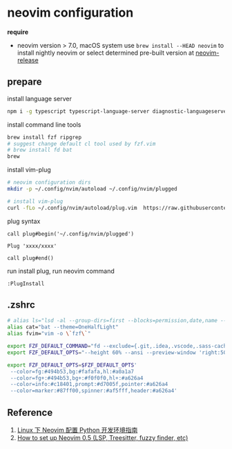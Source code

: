 # neovim configuration

**require**

- neovim version > 7.0, macOS system use `brew install --HEAD neovim` to install nightly neovim or select determined pre-built version at [neovim-release](https://github.com/neovim/neovim/releases/tag/v0.7.0)

## prepare

install language server

```bash
npm i -g typescript typescript-language-server diagnostic-languageserver
```

install command line tools

```bash
brew install fzf ripgrep
# suggest change default cl tool used by fzf.vim
# brew install fd bat
brew
```

install vim-plug

```bash
# neovim configuration dirs
mkdir -p ~/.config/nvim/autoload ~/.config/nvim/plugged

# install vim-plug
curl -fLo ~/.config/nvim/autoload/plug.vim  https://raw.githubusercontent.com/junegunn/vim-plug/master/plug.vim
```

plug syntax

```vim
call plug#begin('~/.config/nvim/plugged')

Plug 'xxxx/xxxx'

call plug#end()
```

run install plug, run neovim command

```vim
:PlugInstall
```

## .zshrc

```zsh
# alias ls="lsd -al --group-dirs=first --blocks=permission,date,name --date=relative"
alias cat="bat --theme=OneHalfLight"
alias fvim="vim -o \`fzf\`"

export FZF_DEFAULT_COMMAND="fd --exclude={.git,.idea,.vscode,.sass-cache,node_modules,build} --type f -H"
export FZF_DEFAULT_OPTS="--height 60% --ansi --preview-window 'right:50%' --preview 'bat --color=always --theme=OneHalfLight --style=header,grid,numbers,changes --line-range :300 {}'"

export FZF_DEFAULT_OPTS=$FZF_DEFAULT_OPTS'
 --color=fg:#494b53,bg:#fafafa,hl:#a0a1a7
 --color=fg+:#494b53,bg+:#f0f0f0,hl+:#a626a4
 --color=info:#c18401,prompt:#d7005f,pointer:#a626a4
 --color=marker:#87ff00,spinner:#af5fff,header:#a626a4'
```

## Reference

1. [Linux 下 Neovim 配置 Python 开发环境指南](https://jdhao.github.io/2018/09/05/centos_nvim_install_use_guide/)
2. [How to set up Neovim 0.5 (LSP, Treesitter, fuzzy finder, etc)](https://www.youtube.com/watch?v=FW2X1CXrU1w)

